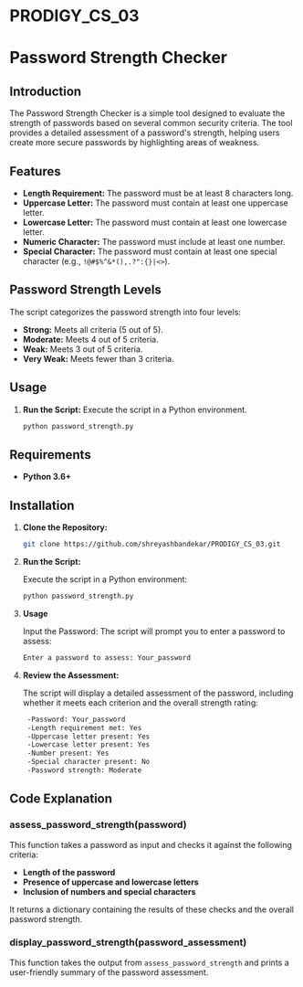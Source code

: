 # PRODIGY_CS_03
# Password Strength Checker

## Introduction
The Password Strength Checker is a simple tool designed to evaluate the strength of passwords based on several common security criteria. The tool provides a detailed assessment of a password's strength, helping users create more secure passwords by highlighting areas of weakness.
## Features

- **Length Requirement:** The password must be at least 8 characters long.
- **Uppercase Letter:** The password must contain at least one uppercase letter.
- **Lowercase Letter:** The password must contain at least one lowercase letter.
- **Numeric Character:** The password must include at least one number.
- **Special Character:** The password must contain at least one special character (e.g., `!@#$%^&*(),.?":{}|<>`).

## Password Strength Levels

The script categorizes the password strength into four levels:
- **Strong:** Meets all criteria (5 out of 5).
- **Moderate:** Meets 4 out of 5 criteria.
- **Weak:** Meets 3 out of 5 criteria.
- **Very Weak:** Meets fewer than 3 criteria.

## Usage

1. **Run the Script:**
   Execute the script in a Python environment.

   ```bash
   python password_strength.py
## Requirements

- **Python 3.6+**

## Installation

1. **Clone the Repository:**

   ```bash
   git clone https://github.com/shreyashbandekar/PRODIGY_CS_03.git
2. **Run the Script:**
   
    Execute the script in a Python environment:
   ```bash
   python password_strength.py
3. **Usage**

    Input the Password:
     The script will prompt you to enter a password to assess:
   ```bash
   Enter a password to assess: Your_password
4. **Review the Assessment:**
   
    The script will display a detailed assessment of the password, including whether it meets each criterion and the overall       strength rating:
   ```bash
    -Password: Your_password
    -Length requirement met: Yes
    -Uppercase letter present: Yes
    -Lowercase letter present: Yes
    -Number present: Yes
    -Special character present: No
    -Password strength: Moderate

## Code Explanation
### assess_password_strength(password)
This function takes a password as input and checks it against the following criteria:

- **Length of the password**
- **Presence of uppercase and lowercase letters**
- **Inclusion of numbers and special characters**

It returns a dictionary containing the results of these checks and the overall password strength.

### display_password_strength(password_assessment)
This function takes the output from `assess_password_strength` and prints a user-friendly summary of the password assessment.
